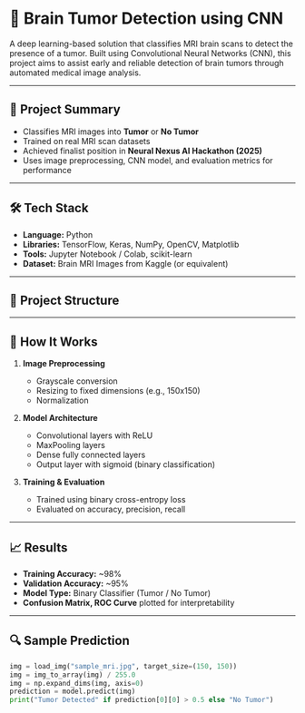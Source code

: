 # 🧠 Brain Tumor Detection using CNN

A deep learning-based solution that classifies MRI brain scans to detect the presence of a tumor. Built using Convolutional Neural Networks (CNN), this project aims to assist early and reliable detection of brain tumors through automated medical image analysis.

---

## 🔬 Project Summary

- Classifies MRI images into **Tumor** or **No Tumor**
- Trained on real MRI scan datasets
- Achieved finalist position in **Neural Nexus AI Hackathon (2025)**
- Uses image preprocessing, CNN model, and evaluation metrics for performance

---

## 🛠 Tech Stack

- **Language:** Python
- **Libraries:** TensorFlow, Keras, NumPy, OpenCV, Matplotlib
- **Tools:** Jupyter Notebook / Colab, scikit-learn
- **Dataset:** Brain MRI Images from Kaggle (or equivalent)

---

## 📁 Project Structure


---

## 🔄 How It Works

1. **Image Preprocessing**
   - Grayscale conversion
   - Resizing to fixed dimensions (e.g., 150x150)
   - Normalization

2. **Model Architecture**
   - Convolutional layers with ReLU
   - MaxPooling layers
   - Dense fully connected layers
   - Output layer with sigmoid (binary classification)

3. **Training & Evaluation**
   - Trained using binary cross-entropy loss
   - Evaluated on accuracy, precision, recall

---

## 📈 Results

- **Training Accuracy:** ~98%
- **Validation Accuracy:** ~95%
- **Model Type:** Binary Classifier (Tumor / No Tumor)
- **Confusion Matrix, ROC Curve** plotted for interpretability

---

## 🔍 Sample Prediction

```python
img = load_img("sample_mri.jpg", target_size=(150, 150))
img = img_to_array(img) / 255.0
img = np.expand_dims(img, axis=0)
prediction = model.predict(img)
print("Tumor Detected" if prediction[0][0] > 0.5 else "No Tumor")


